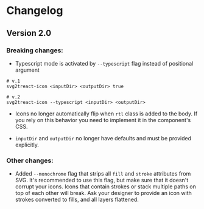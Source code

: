 # Changelog

## Version 2.0

### Breaking changes:

* Typescript mode is activated by `--typescript` flag instead of positional argument

```shell
# v.1
svg2treact-icon <inputDir> <outputDir> true

# v.2
svg2treact-icon --typescript <inputDir> <outputDir>
```

* Icons no longer automatically flip when `rtl` class is added to the body. If you rely on this behavior you need to implement it in the component's CSS.

* `inputDir` and `outputDir` no longer have defaults and must be provided explicitly.

### Other changes:

* Added `--monochrome` flag that strips all `fill` and `stroke` attributes from SVG. It's recommended to use this flag, but make sure that it doesn't corrupt your icons. Icons that contain strokes or stack multiple paths on top of each other will break. Ask your designer to provide an icon with strokes converted to fills, and all layers flattened.
